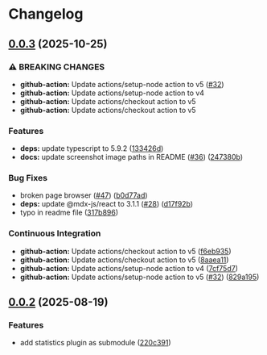 # Changelog

## [0.0.3](https://github.com/KORComic/comicreader.koplugin/compare/v0.0.2...v0.0.3) (2025-10-25)


### ⚠ BREAKING CHANGES

* **github-action:** Update actions/setup-node action to v5 ([#32](https://github.com/KORComic/comicreader.koplugin/issues/32))
* **github-action:** Update actions/setup-node action to v4
* **github-action:** Update actions/checkout action to v5
* **github-action:** Update actions/checkout action to v5

### Features

* **deps:** update typescript to 5.9.2 ([133426d](https://github.com/KORComic/comicreader.koplugin/commit/133426d3b03d7f66a2d203742198b9dbc2ce66e2))
* **docs:** update screenshot image paths in README ([#36](https://github.com/KORComic/comicreader.koplugin/issues/36)) ([247380b](https://github.com/KORComic/comicreader.koplugin/commit/247380b822cec011b4284ed2ef507211822804c6))


### Bug Fixes

* broken page browser  ([#47](https://github.com/KORComic/comicreader.koplugin/issues/47)) ([b0d77ad](https://github.com/KORComic/comicreader.koplugin/commit/b0d77ad8b6b23e1200b692eadcfbafca99de341f))
* **deps:** update @mdx-js/react to 3.1.1 ([#28](https://github.com/KORComic/comicreader.koplugin/issues/28)) ([d17f92b](https://github.com/KORComic/comicreader.koplugin/commit/d17f92bd99e53336fefc43e98ca0389487c7e3f2))
* typo in readme file ([317b896](https://github.com/KORComic/comicreader.koplugin/commit/317b8966ce08a7855624d16cc8b9fc81b94476d6))


### Continuous Integration

* **github-action:** Update actions/checkout action to v5 ([f6eb935](https://github.com/KORComic/comicreader.koplugin/commit/f6eb93592133714b42b55a4f94616a7ccd56bb19))
* **github-action:** Update actions/checkout action to v5 ([8aaea11](https://github.com/KORComic/comicreader.koplugin/commit/8aaea11be5cf91fb44aa6a72d1428ce24f62399d))
* **github-action:** Update actions/setup-node action to v4 ([7cf75d7](https://github.com/KORComic/comicreader.koplugin/commit/7cf75d7b702da89cb9aab766d7baf90866cfe964))
* **github-action:** Update actions/setup-node action to v5 ([#32](https://github.com/KORComic/comicreader.koplugin/issues/32)) ([829a195](https://github.com/KORComic/comicreader.koplugin/commit/829a1959633fa9e125d08df1e953357a77bc8c50))

## [0.0.2](https://github.com/OGKevin/comicreader.koplugin/compare/v0.0.1...v0.0.2) (2025-08-19)

### Features

- add statistics plugin as submodule ([220c391](https://github.com/OGKevin/comicreader.koplugin/commit/220c391b31610f0a0adc84ba79b5105697618d1e))
